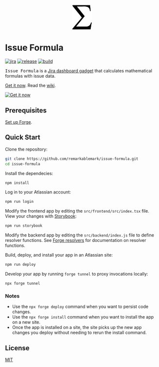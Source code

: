 <p align="center">
  <img src="https://raw.githubusercontent.com/remarkablemark/issue-formula/master/icon.svg" alt="Issue Formula" width="65">
</p>

# Issue Formula

[![jira](https://badgen.net/badge/jira/Issue%20Formula?icon&label)](https://marketplace.atlassian.com/1233729)
[![release](https://img.shields.io/github/v/release/remarkablemark/issue-formula)](https://github.com/remarkablemark/issue-formula/releases)
[![build](https://github.com/remarkablemark/issue-formula/actions/workflows/build.yml/badge.svg)](https://github.com/remarkablemark/issue-formula/actions/workflows/build.yml)

<kbd>Issue Formula</kbd> is a [Jira dashboard gadget](https://developer.atlassian.com/platform/forge/manifest-reference/modules/jira-dashboard-gadget/) that calculates mathematical formulas with issue data.

[Get it now](https://marketplace.atlassian.com/apps/1233729/issue-formula). Read the [wiki](https://github.com/remarkablemark/issue-formula/wiki/).

[![Get it now](https://img.shields.io/badge/Get_it_now-f5cd47?style=for-the-badge&logo=atlassian&logoColor=0052cc)](https://marketplace.atlassian.com/apps/1233729/issue-formula)

## Prerequisites

[Set up Forge](https://developer.atlassian.com/platform/forge/set-up-forge/).

## Quick Start

Clone the repository:

```sh
git clone https://github.com/remarkablemark/issue-formula.git
cd issue-formula
```

Install the dependecies:

```sh
npm install
```

Log in to your Atlassian account:

```sh
npm run login
```

Modify the frontend app by editing the `src/frontend/src/index.tsx` file. View your changes with [Storybook](https://storybook.js.org/):

```sh
npm run storybook
```

Modify the backend app by editing the `src/backend/index.js` file to define resolver functions. See [Forge resolvers](https://developer.atlassian.com/platform/forge/runtime-reference/custom-ui-resolver/) for documentation on resolver functions.

Build, deploy, and install your app in an Atlassian site:

```sh
npm run deploy
```

Develop your app by running `forge tunnel` to proxy invocations locally:

```sh
npx forge tunnel
```

### Notes

- Use the `npx forge deploy` command when you want to persist code changes.
- Use the `npx forge install` command when you want to install the app on a new site.
- Once the app is installed on a site, the site picks up the new app changes you deploy without needing to rerun the install command.

## License

[MIT](LICENSE)
